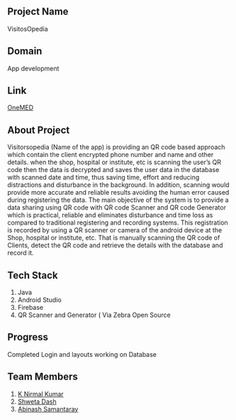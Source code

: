 ## Project Name

VisitosOpedia

## Domain

App development

## Link

[OneMED](https://github.com/nirmal700/VistorsOpedia)

## About Project

  Visitorsopedia (Name of the app) is providing an QR code based approach which contain the client encrypted phone number and name and other details. when the shop, hospital or institute, etc is scanning the user’s QR code then the data is decrypted and saves the user data in the database with scanned date and time, thus saving time, effort and reducing distractions and disturbance in the background. In addition, scanning would provide more accurate and reliable results avoiding the human error caused during registering the data. The main objective of the system is to provide a data sharing using QR code with QR code Scanner and QR code Generator which is practical, reliable and eliminates disturbance and time loss as compared to traditional registering and recording systems. This registration is recorded by using a QR scanner or camera of the android device at the Shop, hospital or institute, etc. That is manually scanning the QR code of Clients, detect the QR code and retrieve the details with the database and record it.

## Tech Stack

1. Java
2. Android Studio
3. Firebase
4. QR Scanner and Generator ( Via Zebra Open Source

## Progress
Completed Login and layouts working on Database

## Team Members

 1. [K Nirmal Kumar](https://github.com/nirmal700)
 2. [Shweta Dash](https://github.com/Ishwetadash)
 3. [Abinash Samantaray](https://github.com/abinash1401)
 
 


